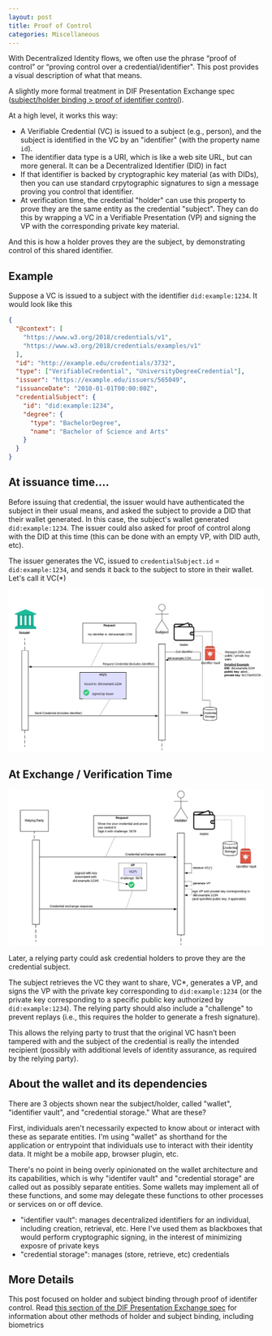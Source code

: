 ```yaml
---
layout: post
title: Proof of Control
categories: Miscellaneous
---
```


With Decentralized Identity flows, we often use the phrase “proof of control” or “proving control over a credential/identifier". This post provides a visual description of what that means.

A slightly more formal treatment in DIF Presentation Exchange spec ([subject/holder binding > proof of identifier control](https://identity.foundation/presentation-exchange/#proof-of-identifier-control)).

At a high level, it works this way:

- A Verifiable Credential (VC) is issued to a subject (e.g., person), and the subject is identified in the VC by an "identifier" (with the property name `id`).
- The identifier data type is a URI, which is like a web site URL, but can more general. It can be a Decentralized Identifier (DID) in fact
- If that identifier is backed by cryptographic key material (as with DIDs), then you can use standard crpytographic signatures to sign a message proving you control that identifier. 
- At verification time, the credential "holder" can use this property to prove they are the same entity as the credential "subject". They can do this by wrapping a VC in a Verifiable Presentation (VP) and signing the VP with the corresponding private key material.

And this is how a holder proves they are the subject, by demonstrating control of this shared identifier.


## Example

Suppose a VC is issued to a subject with the identifier `did:example:1234`. It would look like this

```json
{
  "@context": [
    "https://www.w3.org/2018/credentials/v1",
    "https://www.w3.org/2018/credentials/examples/v1"
  ],
  "id": "http://example.edu/credentials/3732",
  "type": ["VerifiableCredential", "UniversityDegreeCredential"],
  "issuer": "https://example.edu/issuers/565049",
  "issuanceDate": "2010-01-01T00:00:00Z",
  "credentialSubject": {
    "id": "did:example:1234",
    "degree": {
      "type": "BachelorDegree",
      "name": "Bachelor of Science and Arts"
    }
  }
}
```


## At issuance time….

Before issuing that credential, the issuer would have authenticated the subject in their usual means, and asked the subject to provide a DID that their wallet generated. In this case, the subject's wallet generated `did:example:1234`. The issuer could also asked for proof of control along with the DID at this time (this can be done with an empty VP, with DID auth, etc).

The issuer generates the VC, issued to `credentialSubject.id` = `did:example:1234`, and sends it back to the subject to store in their wallet. Let's call it VC(*)

![issuance flow](../images/post-2022-10-18/issuance_time.png "issuance flow")

## At Exchange / Verification Time

![verification flow](../images/post-2022-10-18/verification_time.png "verification flow")

Later, a relying party could ask credential holders to prove they are the credential subject.

The subject retrieves the VC they want to share, VC*, generates a VP, and signs the VP with the private key corresponding to `did:example:1234` (or the private key corresponding to a specific public key authorized by `did:example:1234`). The relying party should also include a "challenge" to prevent replays (i.e., this requires the holder to generate a fresh signature).

 This allows the relying party to trust that the original VC hasn’t been tampered with and the subject of the credential is really the intended recipient (possibly with additional levels of identity assurance, as required by the relying party).

 ## About the wallet and its dependencies

There are 3 objects shown near the subject/holder, called "wallet", "identifier vault", and "credential storage." What are these?

First, individuals aren't necessarily expected to know about or interact with these as separate entities. I'm using "wallet" as shorthand for the application or entrypoint that individuals use to interact with their identity data. It might be a mobile app, browser plugin, etc. 

There's no point in being overly opinionated on the wallet architecture and its capabilities, which is why "identifer vault" and "credential storage" are called out as possibly separate entities. Some wallets may implement all of these functions, and some may delegate these functions to other processes or services on or off device.

- "identifier vault": manages decentralized identifiers for an individual, including creation, retrieval, etc. Here I've used them as blackboxes that would perform cryptographic signing, in the interest of minimizing exposre of private keys
- "credential storage": manages (store, retrieve, etc) credentials
 
## More Details

This post focused on holder and subject binding through proof of identifer control. Read [this section of the DIF Presentation Exchange spec](https://identity.foundation/presentation-exchange/#holder-and-subject-binding) for information about other methods of holder and subject binding, including biometrics
